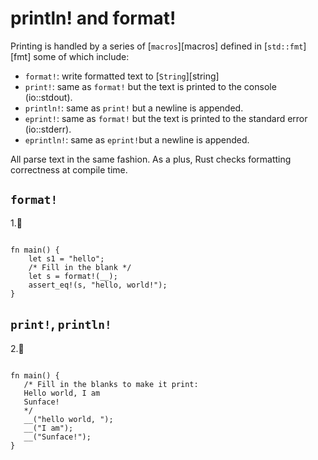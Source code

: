 # println! and format!
Printing is handled by a series of [`macros`][macros] defined in [`std::fmt`][fmt]
some of which include:

* `format!`: write formatted text to [`String`][string]
* `print!`: same as `format!` but the text is printed to the console (io::stdout).
* `println!`: same as `print!` but a newline is appended.
* `eprint!`: same as `format!` but the text is printed to the standard error (io::stderr).
* `eprintln!`: same as `eprint!`but a newline is appended.

All parse text in the same fashion. As a plus, Rust checks formatting
correctness at compile time.

## `format!`
1.🌟
```rust,editable

fn main() {
    let s1 = "hello";
    /* Fill in the blank */
    let s = format!(__);
    assert_eq!(s, "hello, world!");
}
```

## `print!`, `println!`
2.🌟
```rust,editable

fn main() {
   /* Fill in the blanks to make it print:
   Hello world, I am 
   Sunface!
   */
   __("hello world, ");
   __("I am");
   __("Sunface!");
}
```

